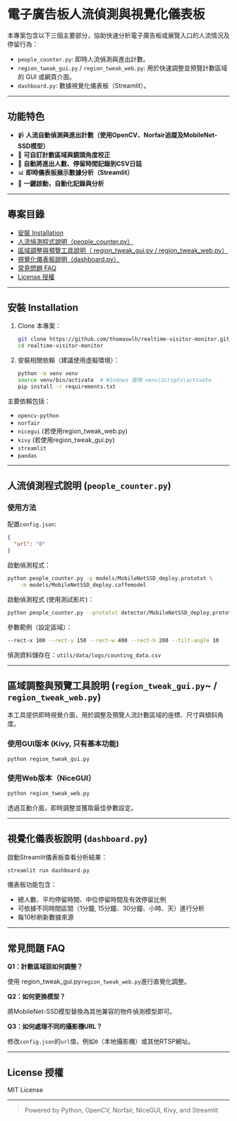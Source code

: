 # 電子廣告板人流偵測與視覺化儀表板

本專案包含以下三個主要部分，協助快速分析電子廣告板或展覽入口的人流情況及停留行為：

* `people_counter.py`: 即時人流偵測與進出計數。
* `region_tweak_gui.py` / `region_tweak_web.py`: 用於快速調整並預覽計數區域的 GUI 或網頁介面。
* `dashboard.py`: 數據視覺化儀表板（Streamlit）。

---

## 功能特色

* 📹 **人流自動偵測與進出計數（使用OpenCV、Norfair追蹤及MobileNet-SSD模型）**
* 🎯 **可自訂計數區域與鏡頭角度校正**
* 📝 **自動將進出人數、停留時間記錄到CSV日誌**
* 📊 **即時儀表板展示數據分析（Streamlit）**
* 🚦 **一鍵啟動，自動化記錄與分析**

---

## 專案目錄

* [安裝 Installation](#安裝-installation)
* [人流偵測程式說明（people\_counter.py）](#人流偵測程式說明-people_counterpy)
* [區域調整與預覽工具說明（ region\_tweak\_gui.py  / region\_tweak\_web.py）](#區域調整與預覽工具說明-region_tweak)
* [視覺化儀表板說明（dashboard.py）](#視覺化儀表板說明-dashboardpy)
* [常見問題 FAQ](#常見問題-faq)
* [License 授權](#license-授權)

---

## 安裝 Installation

1. Clone 本專案：

   ```bash
   git clone https://github.com/thomaswlh/realtime-visitor-monitor.git
   cd realtime-visitor-monitor
   ```

2. 安裝相關依賴（建議使用虛擬環境）：

   ```bash
   python -m venv venv
   source venv/bin/activate  # Windows 使用 venv\Scripts\activate
   pip install -r requirements.txt
   ```

主要依賴包括：

* `opencv-python`
* `norfair`
* `nicegui` (若使用region\_tweak\_web.py)
* `kivy` (若使用region\_tweak\_gui.py)
* `streamlit`
* `pandas`

---

## 人流偵測程式說明 (`people_counter.py`)

### 使用方法

配置`config.json`:

```json
{
  "url": "0"
}
```

啟動偵測程式：

```bash
python people_counter.py -p models/MobileNetSSD_deploy.prototxt \
    -m models/MobileNetSSD_deploy.caffemodel
```

啟動偵測程式 (使用測試影片)：

```bash
python people_counter.py --prototxt detector/MobileNetSSD_deploy.prototxt --model detector/MobileNetSSD_deploy.caffemodel --input utils/data/tests/test_1.mp4
```

參數範例（設定區域）：

```bash
--rect-x 100 --rect-y 150 --rect-w 400 --rect-h 200 --tilt-angle 10
```

偵測資料儲存在：`utils/data/logs/counting_data.csv`

---

## 區域調整與預覽工具說明 (`region_tweak_gui.py`~ / `region_tweak_web.py`)

本工具提供即時視覺介面，用於調整及預覽人流計數區域的座標、尺寸與傾斜角度。

### 使用GUI版本 (Kivy, 只有基本功能)

```bash
python region_tweak_gui.py
```

### 使用Web版本（NiceGUI）

```bash
python region_tweak_web.py
```

透過互動介面，即時調整並獲取最佳參數設定。

---

## 視覺化儀表板說明 (`dashboard.py`)

啟動Streamlit儀表板查看分析結果：

```bash
streamlit run dashboard.py
```

儀表板功能包含：

* 總人數、平均停留時間、中位停留時間及有效停留比例
* 可依據不同時間區間（1分鐘, 15分鐘、30分鐘、小時、天）進行分析
* 每10秒刷新數據來源

---

## 常見問題 FAQ

**Q1：計數區域該如何調整？**

使用 region_tweak_gui.py`region_tweak_web.py`進行直覺化調整。

**Q2：如何更換模型？**

將MobileNet-SSD模型替換為其他兼容的物件偵測模型即可。

**Q3：如何處理不同的攝影機URL？**

修改`config.json`的`url`值，例如`0`（本地攝影機）或其他RTSP網址。

---

## License 授權

MIT License

---

> Powered by Python, OpenCV, Norfair, NiceGUI, Kivy, and Streamlit
